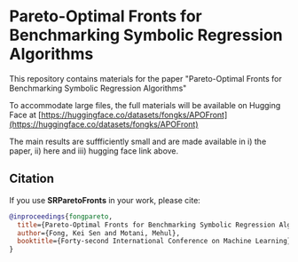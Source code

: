 # Pareto-Optimal Fronts for Benchmarking Symbolic Regression Algorithms

This repository contains materials for the paper "Pareto-Optimal Fronts for Benchmarking Symbolic Regression Algorithms"

To accommodate large files, the full materials will be available on Hugging Face at [https://huggingface.co/datasets/fongks/APOFront](https://huggingface.co/datasets/fongks/APOFront)

The main results are suffficiently small and are made available in i) the paper, ii) here and iii) hugging face link above.

## Citation

If you use **SRParetoFronts** in your work, please cite:

```bibtex
@inproceedings{fongpareto,
  title={Pareto-Optimal Fronts for Benchmarking Symbolic Regression Algorithms},
  author={Fong, Kei Sen and Motani, Mehul},
  booktitle={Forty-second International Conference on Machine Learning}
}
